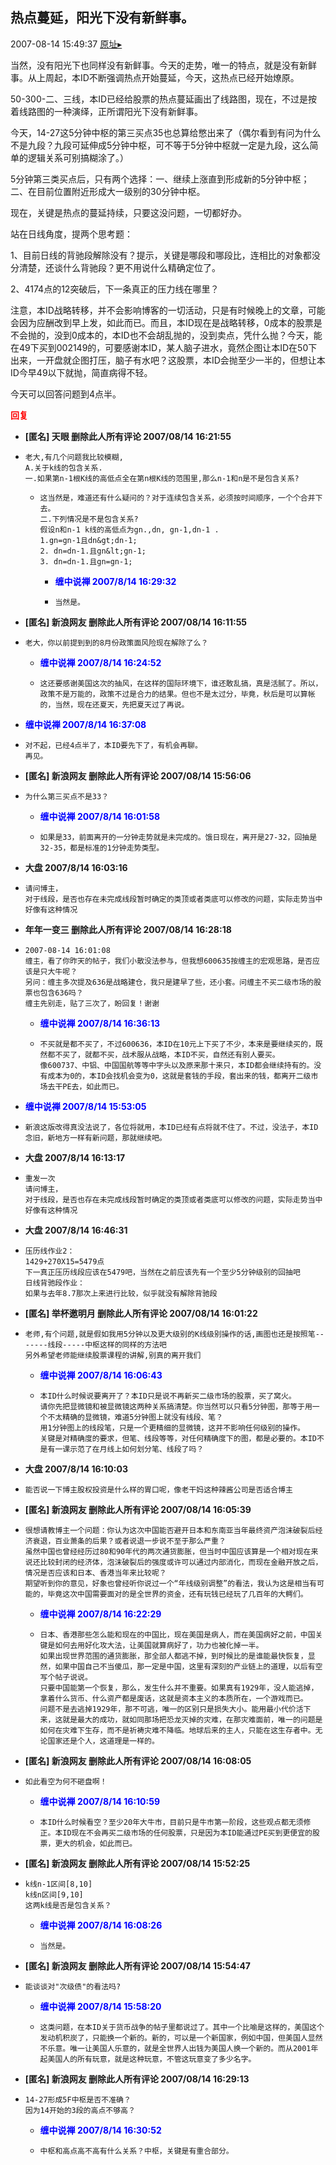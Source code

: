 ## 热点蔓延，阳光下没有新鲜事。
2007-08-14 15:49:37
[原址▸](http://www.fxgan.com/chan_time/2007_07_12/583.htm)



 当然，没有阳光下也同样没有新鲜事。今天的走势，唯一的特点，就是没有新鲜事。从上周起，本ID不断强调热点开始蔓延，今天，这热点已经开始燎原。


 


 50-300-二、三线，本ID已经给股票的热点蔓延画出了线路图，现在，不过是按着线路图的一种演绎，正所谓阳光下没有新鲜事。


 


 今天，14-27这5分钟中枢的第三买点35也总算给憋出来了（偶尔看到有问为什么不是九段？九段可延伸成5分钟中枢，可不等于5分钟中枢就一定是九段，这么简单的逻辑关系可别搞糊涂了。）


 


 5分钟第三类买点后，只有两个选择：一、继续上涨直到形成新的5分钟中枢；二、在目前位置附近形成大一级别的30分钟中枢。


 


 现在，关键是热点的蔓延持续，只要这没问题，一切都好办。


 


 站在日线角度，提两个思考题：


 


 1、目前日线的背驰段解除没有？提示，关键是哪段和哪段比，连相比的对象都没分清楚，还谈什么背驰段？更不用说什么精确定位了。


 


 2、4174点的12突破后，下一条真正的压力线在哪里？


 


 注意，本ID战略转移，并不会影响博客的一切活动，只是有时候晚上的文章，可能会因为应酬改到早上发，如此而已。而且，本ID现在是战略转移，0成本的股票是不会抛的，没到0成本的，本ID也不会胡乱抛的，没到卖点，凭什么抛？今天，能在49下买到002149的，可要感谢本ID，某人脑子进水，竟然企图让本ID在50下出来，一开盘就企图打压，脑子有水吧？这股票，本ID会抛至少一半的，但想让本ID今早49以下就抛，简直病得不轻。


 


 今天可以回答问题到4点半。


 


 


 


 


 


 





<font color='red'>**回复**</font>


- **[匿名] 天眼 删除此人所有评论  2007/08/14 16:21:55**
- ```
  老大,有几个问题我比较模糊,
  A.关于k线的包含关系.
  一.如果第n-1根K线的高低点全在第n根K线的范围里,那么n-1和n是不是包含关系?
  ```
   - ```
     这当然是，难道还有什么疑问的？对于连续包含关系，必须按时间顺序，一个个合并下去。
     二.下列情况是不是包含关系?
     假设n和n-1 k线的高低点为gn.,dn, gn-1,dn-1 .
     1.gn=gn-1且dn&gt;dn-1;
     2. dn=dn-1.且gn&lt;gn-1;
     3. dn=dn-1.且gn=gn-1;
     ```
      - **<font color='blue'>缠中说禅 2007/8/14 16:29:32</font>**
      - ```
        当然是。
        ```
- **[匿名] 新浪网友 删除此人所有评论  2007/08/14 16:11:55**
- ```
  老大，你以前提到到的8月份政策面风险现在解除了么？
  ```
   - **<font color='blue'>缠中说禅 2007/8/14 16:24:52</font>**
   - ```
     这还要感谢美国这次的抽风，在这样的国际环境下，谁还敢乱搞，真是活腻了。所以，政策不是万能的，政策不过是合力的结果。但也不是太过分，毕竟，秋后是可以算帐的，当然，现在还夏天，先把夏天过了再说。
     ```
- **<font color='blue'>缠中说禅 2007/8/14 16:37:08</font>**
- ```
  对不起，已经4点半了，本ID要先下了，有机会再聊。
  再见。
  ```
- **[匿名] 新浪网友 删除此人所有评论  2007/08/14 15:56:06**
- ```
  为什么第三买点不是33？
  ```
   - **<font color='blue'>缠中说禅 2007/8/14 16:01:58</font>**
   - ```
     如果是33，前面离开的一分钟走势就是未完成的。饿日现在，离开是27-32，回抽是32-35，都是标准的1分钟走势类型。
     ```
- **大盘 2007/8/14 16:03:16**
- ```
  请问博主，
  对于线段，是否也存在未完成线段暂时确定的类顶或者类底可以修改的问题，实际走势当中好像有这种情况
  ```
- **年年一变三 删除此人所有评论  2007/08/14 16:28:18**
- ```
  2007-08-14 16:01:08 
  缠主，看了你昨天的帖子，我们小散没法参与，但我想600635按缠主的宏观思路，是否应该是只大牛呢？
  另问：缠主多次提及636是战略建仓，我只是建早了些，还小套。问缠主不买二级市场的股票也包含636吗？
  缠主先别走，贴了三次了，盼回复！谢谢
  ```
   - **<font color='blue'>缠中说禅 2007/8/14 16:36:13</font>**
   - ```
     不买就是都不买了，不过600636，本ID在10元上下买了不少，本来是要继续买的，既然都不买了，就都不买，战术服从战略，本ID不买，自然还有别人要买。
     像600737、中铝、中国国航等等中字头以及原来那十来只，本ID都会继续持有的。没有成本为0的，本ID会找机会变为0，这就是套钱的手段，套出来的钱，都离开二级市场去干PE去，如此而已。
     ```
- **<font color='blue'>缠中说禅 2007/8/14 15:53:05</font>**
- ```
  新浪这版改得真没法说了，各位将就用，本ID已经有点将就不住了。不过，没法子，本ID念旧，新地方一样有新问题，那就继续吧。
  ```
- **大盘 2007/8/14 16:13:17**
- ```
  重发一次
  请问博主，
  对于线段，是否也存在未完成线段暂时确定的类顶或者类底可以修改的问题，实际走势当中好像有这种情况
  ```
- **大盘 2007/8/14 16:46:31**
- ```
  压历线作业2：
  1429+270X15=5479点
  下一真正压历线段应该在5479吧，当然在之前应该先有一个至少5分钟级别的回抽吧
  日线背驰段作业：
  如果与去年8.7那次上来进行比较，似乎就没有解除背驰段
  ```
- **[匿名] 举杯邀明月 删除此人所有评论  2007/08/14 16:01:22**
- ```
  老师,有个问题,就是假如我用5分钟以及更大级别的K线级别操作的话,画图也还是按照笔-------线段-----中枢这样的同样的方法吧
  另外希望老师能继续股票课程的讲解,别真的离开我们
  ```
   - **<font color='blue'>缠中说禅 2007/8/14 16:06:43</font>**
   - ```
     本ID什么时候说要离开了？本ID只是说不再新买二级市场的股票，买了窝火。
     请你先把显微镜和被显微镜这两种关系搞清楚。你当然可以只看5分钟图，那等于用一个不太精确的显微镜，难道5分钟图上就没有线段、笔？
     用1分钟图上的线段笔，只是一个更精细的显微镜，这并不影响任何级别的操作。
     关键是对精确度的要求，但笔、线段等等，对任何精确度下的图，都是必要的。本ID不是有一课示范了在月线上如何划分笔、线段了吗？
     ```
- **大盘 2007/8/14 16:10:03**
- ```
  能否说一下博主股权投资是什么样的胃口呢，像老干妈这种辣酱公司是否适合博主
  ```
- **[匿名] 新浪网友 删除此人所有评论  2007/08/14 16:05:39**
- ```
  很想请教博主一个问题：你认为这次中国能否避开日本和东南亚当年最终资产泡沫破裂后经济衰退，百业萧条的后果？或者说退一步说不至于那么严重？
  虽然中国也曾经经历过80和90年代的两次通货膨胀，但当时中国应该算是一个相对现在来说还比较封闭的经济体，泡沫破裂后的强度或许可以通过内部消化，而现在金融开放之后，情况是否应该和日本、香港当年来比较呢？
  期望听到你的意见，好象也曾经听你说过一个“年线级别调整”的看法，我认为这是相当有可能的，毕竟这次中国需要面对的是全世界的资金，还有玩钱已经玩了几百年的大鳄们。
  ```
   - **<font color='blue'>缠中说禅 2007/8/14 16:22:29</font>**
   - ```
     日本、香港那些怎么能和现在的中国比，现在美国是病人，而在美国病好之前，中国关键是如何去用好化攻大法，让美国就算病好了，功力也被化掉一半。
     如果出现世界范围的通货膨胀，那全部人都逃不掉，到时候比的是谁能最快恢复，显然，如果中国自己不当傻瓜，那一定是中国，这里有深刻的产业链上的道理，以后有空写个帖子说说。
     只要中国能第一个恢复，那么，发生什么并不重要。如果真有1929年，没人能逃掉，拿着什么货币、什么资产都是废话，这就是资本主义的本质所在，一个游戏而已。
     问题不是去逃掉1929年，那不可逃，唯一的区别只是损失大小。能用最小代价活下来，这就是最大的成功，就如同那场把恐龙灭掉的灾难，在那灾难面前，唯一的问题是如何在灾难下生存，而不是祈祷灾难不降临。地球后来的主人，只能在这生存者中。无论国家还是个人，这道理是一样的。
     ```
- **[匿名] 新浪网友 删除此人所有评论  2007/08/14 16:08:05**
- ```
  如此看空为何不砸盘啊！
  ```
   - **<font color='blue'>缠中说禅 2007/8/14 16:10:59</font>**
   - ```
     本ID什么时候看空？至少20年大牛市，目前只是牛市第一阶段，这些观点都无须修正。本ID现在不会再买二级市场的任何股票，只是因为本ID能通过PE买到更便宜的股票，更大的机会，如此而已。
     ```
- **[匿名] 新浪网友 删除此人所有评论  2007/08/14 15:52:25**
- ```
  k线n-1区间[8,10]
  k线n区间[9,10]
  这两k线是否是包含关系？
  ```
   - **<font color='blue'>缠中说禅 2007/8/14 16:08:26</font>**
   - ```
     当然是。
     ```
- **[匿名] 新浪网友 删除此人所有评论  2007/08/14 15:54:47**
- ```
  能谈谈对"次级债"的看法吗?
  ```
   - **<font color='blue'>缠中说禅 2007/8/14 15:58:20</font>**
   - ```
     这类问题，在本ID关于货币战争的帖子里都说过了。其中一个比喻是这样的，美国这个发动机积炭了，只能换一个新的。新的，可以是一个新国家，例如中国，但美国人显然不乐意。唯一让美国人乐意的，就是全世界人出钱为美国人换一个新的。而从2001年起美国人的所有玩意，就是这种玩意，不管这玩意变了多少名字。
     ```
- **[匿名] 新浪网友 删除此人所有评论  2007/08/14 16:29:13**
- ```
  14-27形成5F中枢是否不准确？
  因为14开始的3段的高点不够高？
  ```
   - **<font color='blue'>缠中说禅 2007/8/14 16:30:52</font>**
   - ```
     中枢和高点高不高有什么关系？中枢，关键是有重合部分。
     ```
